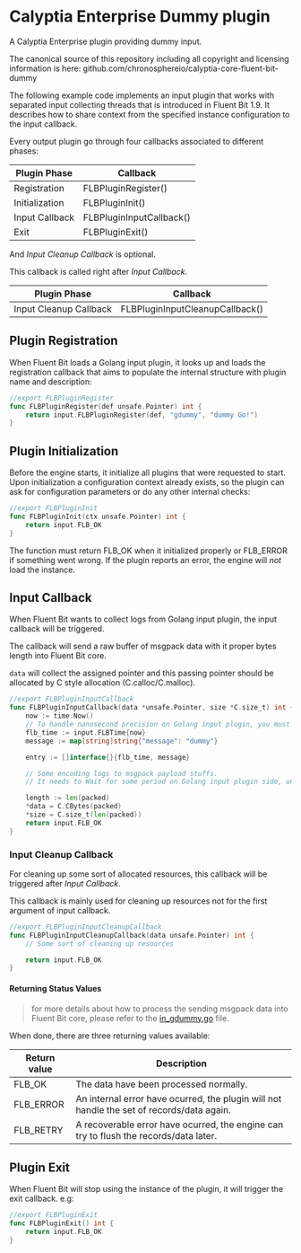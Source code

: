 # Calyptia Enterprise Dummy plugin

A Calyptia Enterprise plugin providing dummy input.

The canonical source of this repository including all copyright and licensing information is here: github.com/chronosphereio/calyptia-core-fluent-bit-dummy

The following example code implements an input plugin that works with separated input collecting threads that is introduced in Fluent Bit 1.9.
It describes how to share context from the specified instance configuration to the input callback.

Every output plugin go through four callbacks associated to different phases:

| Plugin Phase   | Callback                 |
| -------------- | ------------------------ |
| Registration   | FLBPluginRegister()      |
| Initialization | FLBPluginInit()          |
| Input Callback | FLBPluginInputCallback() |
| Exit           | FLBPluginExit()          |

And _Input Cleanup Callback_ is optional.

This callback is called right after _Input Callback_.

| Plugin Phase           | Callback                        |
| ---------------------- | ------------------------------- |
| Input Cleanup Callback | FLBPluginInputCleanupCallback() |

## Plugin Registration

When Fluent Bit loads a Golang input plugin, it looks up and loads the registration callback that aims to populate the internal structure with plugin name and description:

```go
//export FLBPluginRegister
func FLBPluginRegister(def unsafe.Pointer) int {
	return input.FLBPluginRegister(def, "gdummy", "dummy Go!")
}
```

## Plugin Initialization

Before the engine starts, it initialize all plugins that were requested to start.
Upon initialization a configuration context already exists, so the plugin can ask for configuration parameters or do any other internal checks:

```go
//export FLBPluginInit
func FLBPluginInit(ctx unsafe.Pointer) int {
	return input.FLB_OK
}
```

The function must return FLB_OK when it initialized properly or FLB_ERROR if something went wrong. If the plugin reports an error, the engine will _not_ load the instance.

## Input Callback

When Fluent Bit wants to collect logs from Golang input plugin, the input callback will be triggered.

The callback will send a raw buffer of msgpack data with it proper bytes length into Fluent Bit core.

`data` will collect the assigned pointer and this passing pointer should be allocated by C style allocation (C.calloc/C.malloc).

```go
//export FLBPluginInputCallback
func FLBPluginInputCallback(data *unsafe.Pointer, size *C.size_t) int {
	now := time.Now()
	// To handle nanosecond precision on Golang input plugin, you must wrap up time instances with input.FLBTime type.
	flb_time := input.FLBTime{now}
	message := map[string]string{"message": "dummy"}

	entry := []interface{}{flb_time, message}

	// Some encoding logs to msgpack payload stuffs.
	// It needs to Wait for some period on Golang input plugin side, until the new records are emitted.

	length := len(packed)
	*data = C.CBytes(packed)
	*size = C.size_t(len(packed))
	return input.FLB_OK
}
```

### Input Cleanup Callback

For cleaning up some sort of allocated resources, this callback will be triggered after _Input Callback_.

This callback is mainly used for cleaning up resources not for the first argument of input callback.

```go
//export FLBPluginInputCleanupCallback
func FLBPluginInputCleanupCallback(data unsafe.Pointer) int {
	// Some sort of cleaning up resources

	return input.FLB_OK
}
```

#### Returning Status Values

> for more details about how to process the sending msgpack data into Fluent Bit core, please refer to the [in_gdummy.go](in_gdummy.go) file.

When done, there are three returning values available:

| Return value | Description                                                                               |
| ------------ | ----------------------------------------------------------------------------------------- |
| FLB_OK       | The data have been processed normally.                                                    |
| FLB_ERROR    | An internal error have ocurred, the plugin will not handle the set of records/data again. |
| FLB_RETRY    | A recoverable error have ocurred, the engine can try to flush the records/data later.     |

## Plugin Exit

When Fluent Bit will stop using the instance of the plugin, it will trigger the exit callback. e.g:

```go
//export FLBPluginExit
func FLBPluginExit() int {
	return input.FLB_OK
}
```
